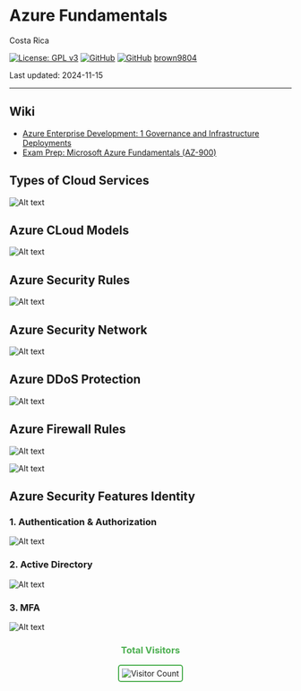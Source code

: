 # Azure Fundamentals 

Costa Rica

[![License: GPL v3](https://img.shields.io/badge/License-GPLv3-blue.svg)](https://www.gnu.org/licenses/gpl-3.0)
[![GitHub](https://badgen.net/badge/icon/github?icon=github&label)](https://github.com) 
[![GitHub](https://img.shields.io/badge/--181717?logo=github&logoColor=ffffff)](https://github.com/)
[brown9804](https://github.com/brown9804)

Last updated: 2024-11-15

---------------

## Wiki 

- [Azure Enterprise Development: 1 Governance and Infrastructure Deployments](https://www.linkedin.com/learning/azure-enterprise-development-1-governance-and-infrastructure-deployments/welcome?u=2095204)
- [Exam Prep: Microsoft Azure Fundamentals (AZ-900)](https://www.linkedin.com/learning/exam-prep-microsoft-azure-fundamentals-az-900/azure-certification-for-advancement?u=2095204)

## Types of Cloud Services 

![Alt text](https://github.com/brown9804/MSCloudEssentials_LPath/blob/main/0_Azure/img/AzureFundamentals/%5Bimg%5D_types_of_cloud_services.png)

## Azure CLoud Models 

![Alt text](https://github.com/brown9804/MSCloudEssentials_LPath/blob/main/0_Azure/img/AzureFundamentals/%5Bimg%5D_azure_cloud_models.png)

## Azure Security Rules

![Alt text](https://github.com/brown9804/MSCloudEssentials_LPath/blob/main/0_Azure/img/AzureFundamentals/%5Bimg%5D_azure_security_rules.png)

## Azure Security Network 

![Alt text](https://github.com/brown9804/MSCloudEssentials_LPath/blob/main/0_Azure/img/AzureFundamentals/%5Bimg%5D_azure_security_network.png)

## Azure DDoS Protection 

![Alt text](https://github.com/brown9804/MSCloudEssentials_LPath/blob/main/0_Azure/img/AzureFundamentals/%5Bimg%5D_azure_network_DDos.png)

## Azure Firewall Rules

![Alt text](https://github.com/brown9804/MSCloudEssentials_LPath/blob/main/0_Azure/img/AzureFundamentals/%5Bimg%5D_azure_firewall_rules.png)

![Alt text](https://github.com/brown9804/MSCloudEssentials_LPath/blob/main/0_Azure/img/AzureFundamentals/%5Bimg%5D_azure_firewall_rules_2.png)

## Azure Security Features Identity

### 1. Authentication & Authorization
![Alt text](https://github.com/brown9804/MSCloudEssentials_LPath/blob/main/0_Azure/img/AzureFundamentals/%5Bimg%5D_azure_security_features_Identity_AuthenticationAuthorization.png)

### 2. Active Directory 
![Alt text](https://github.com/brown9804/MSCloudEssentials_LPath/blob/main/0_Azure/img/AzureFundamentals/%5Bimg%5D_azure_security_features_AzureActiveDirectory.png)

### 3. MFA 
![Alt text](https://github.com/brown9804/MSCloudEssentials_LPath/blob/main/0_Azure/img/AzureFundamentals/%5Bimg%5D_azure_security_features-identity-MFA.png)

<div align="center">
  <h3 style="color: #4CAF50;">Total Visitors</h3>
  <img src="https://profile-counter.glitch.me/brown9804/count.svg" alt="Visitor Count" style="border: 2px solid #4CAF50; border-radius: 5px; padding: 5px;"/>
</div>